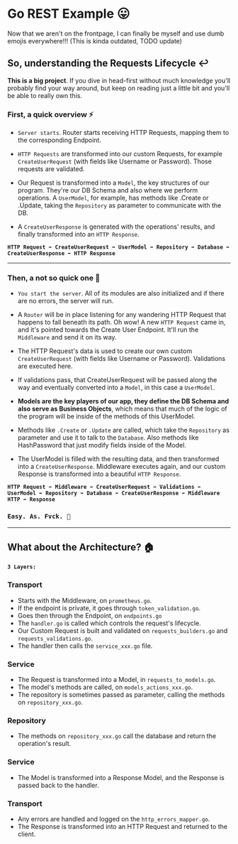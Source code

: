 # Go REST Example 😛

Now that we aren't on the frontpage, I can finally be myself and use dumb emojis everywhere!!!
(This is kinda outdated, TODO update)

## So, understanding the Requests Lifecycle ↩️

**This is a big project**. If you dive in head-first without much knowledge you'll probably find your way around, but keep on reading just a little bit and you'll be able to really own this.


### First, a quick overview ⚡

- `Server starts`. Router starts receiving HTTP Requests, mapping them to the corresponding Endpoint.

- `HTTP Requests` are transformed into our custom Requests, for example `CreateUserRequest` (with fields like Username or Password). Those requests are validated.

- Our Request is transformed into a `Model`, the key structures of our program. They're our DB Schema and also where we perform operations. A `UserModel`, for example, has methods like .Create or .Update, taking the `Repository` as parameter to communicate with the DB.

- A `CreateUserResponse` is generated with the operations' results, and finally transformed into an `HTTP Response`.

**`HTTP Request ➡️ CreateUserRequest ➡️ UserModel ➡️ Repository ➡️ Database ➡️ CreateUserResponse ➡️ HTTP Response`**

---

### Then, a not so quick one 🐌

- `You start the server`. All of its modules are also initialized and if there are no errors, the server will run. 

- A `Router` will be in place listening for any wandering HTTP Request that happens to fall beneath its path. Oh wow! A new `HTTP Request` came in, and it's pointed towards the Create User Endpoint. It'll run the `Middleware` and send it on its way.

- The HTTP Request's data is used to create our own custom `CreateUserRequest` (with fields like Username or Password). Validations are executed here.

- If validations pass, that CreateUserRequest will be passed along the way and eventually converted into a `Model`, in this case a `UserModel`.

- **Models are the key players of our app, they define the DB Schema and also serve as Business Objects**, which means that much of the logic of the program will be inside of the methods of this UserModel. 

- Methods like `.Create` or `.Update` are called, which take the `Repository` as parameter and use it to talk to the `Database`. Also methods like HashPassword that just modify fields inside of the Model.

- The UserModel is filled with the resulting data, and then transformed into a `CreateUserResponse`. Middleware executes again, and our custom Response is transformed into a beautiful `HTTP Response`.

**`HTTP Request ➡️ Middleware ➡️ CreateUserRequest ➡️ Validations ➡️ UserModel ➡️ Repository ➡️ Database ➡️ CreateUserResponse ➡️ Middleware HTTP ➡️ Response`**


### `Easy. As. Fvck. 🦆`

---

## What about the Architecture? 🏠

**`3 Layers:`**

### Transport

- Starts with the Middleware, on `prometheus.go`.
- If the endpoint is private, it goes through `token_validation.go`.
- Goes then through the Endpoint, on `endpoints.go`
- The `handler.go` is called which controls the request's lifecycle.
- Our Custom Request is built and validated on `requests_builders.go` and `requests_validations.go`.
- The handler then calls the `service_xxx.go` file.

### Service

- The Request is transformed into a Model, in `requests_to_models.go`.
- The model's methods are called, on `models_actions_xxx.go`.
- The repository is sometimes passed as parameter, calling the methods on `repository_xxx.go`.

### Repository

- The methods on `repository_xxx.go` call the database and return the operation's result.

### Service

- The Model is transformed into a Response Model, and the Response is passed back to the handler.

### Transport

- Any errors are handled and logged on the `http_errors_mapper.go`.
- The Response is transformed into an HTTP Request and returned to the client.